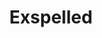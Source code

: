 ---
title: Exspelled
layout: projectpage
group: gamedev

urlsafetitle: exspelled
image: images/exspelled.png
description: Exspelled is a (4 player) multiplayer game played over the LAN. This game is the 3rd year project for our group of 2 programmers, 4 artists, and 1 sound engineer. I was responsible for a lot of the player character, and dealing with the replication of things like potion throwing and dashing. I also dealt with programming some of the puzzle elements that some of our team designed.
source:
exe: https://onemanup.itch.io/exspelled
---